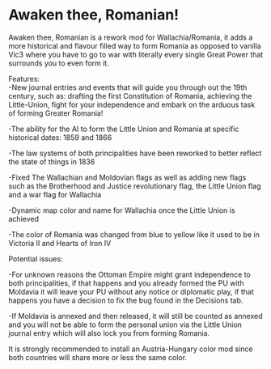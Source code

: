 # Awaken thee, Romanian!
Awaken thee, Romanian is a rework mod for Wallachia/Romania, it adds a more historical and flavour filled way to form Romania as opposed to vanilla Vic3 where you have to go to war with literally every single Great Power that surrounds you to even form it.

Features:   
   -New journal entries and events that will guide you through out the 19th century, such as: drafting the first Constitution of Romania, achieving the Little-Union, fight for your independence and embark on the arduous task of forming Greater Romania!

   -The ability for the AI to form the Little Union and Romania at specific historical dates: 1859 and 1866
   
   -The law systems of both principalities have been reworked to better reflect the state of things in 1836
   
   -Fixed The Wallachian and Moldovian flags as well as adding new flags such as the Brotherhood and Justice revolutionary flag, the Little Union flag and a war flag for Wallachia
   
   -Dynamic map color and name for Wallachia once the Little Union is achieved
   
   -The color of Romania was changed from blue to yellow like it used to be in Victoria II and Hearts of Iron IV


Potential issues:

-For unknown reasons the Ottoman Empire might grant independence to both principalities, if that happens and you already formed the PU with Moldavia it will leave your PU without any notice or diplomatic play, if that happens you have a decision to fix the bug found in the Decisions tab.

-If Moldavia is annexed and then released, it will still be counted as annexed and you will not be able to form the personal union via the Little Union journal entry which will also lock you from forming Romania.

It is strongly recommended to install an Austria-Hungary color mod since both countries will share more or less the same color.
